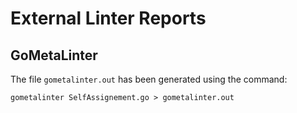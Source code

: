 # External Linter Reports

## GoMetaLinter

The file `gometalinter.out` has been generated using the command:
```
gometalinter SelfAssignement.go > gometalinter.out
```
